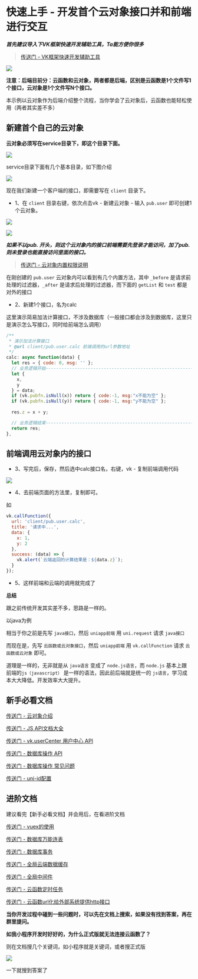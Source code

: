# 快速上手 - 开发首个云对象接口并和前端进行交互

___首先建议导入下VK框架快速开发辅助工具，Ta能方便你很多___

> [传送门 - VK框架快速开发辅助工具](https://ext.dcloud.net.cn/plugin?id=6663)

![](https://vkceyugu.cdn.bspapp.com/VKCEYUGU-cf0c5e69-620c-4f3c-84ab-f4619262939f/39e8a615-c43c-421f-b848-b241970638ea.png)

**注意：后端目前分：云函数和云对象，两者都是后端，区别是云函数是1个文件写1个接口，云对象是1个文件写N个接口。**

本示例以云对象作为后端介绍整个流程，当你学会了云对象后，云函数也能轻松使用（两者其实差不多）


## 新建首个自己的云对象

**云对象必须写在service目录下，即这个目录下面。**

![](https://vkceyugu.cdn.bspapp.com/VKCEYUGU-cf0c5e69-620c-4f3c-84ab-f4619262939f/e0135e14-8057-4ce8-9e51-7268aa237ce4.png)

service目录下面有几个基本目录，如下图介绍

![](https://vkceyugu.cdn.bspapp.com/VKCEYUGU-cf0c5e69-620c-4f3c-84ab-f4619262939f/862a6d33-d2b9-4bbb-ae2c-c82a13f27e9d.png)

现在我们新建一个客户端的接口，即需要写在 `client` 目录下。

* 1、在 `client` 目录右键，依次点击vk - 新建云对象 - 输入 `pub.user` 即可创建1个云对象。

![](https://vkceyugu.cdn.bspapp.com/VKCEYUGU-cf0c5e69-620c-4f3c-84ab-f4619262939f/dda3de07-9b70-405a-87c2-f0c48bd5798a.png)

![](https://vkceyugu.cdn.bspapp.com/VKCEYUGU-cf0c5e69-620c-4f3c-84ab-f4619262939f/3ce96cb2-d462-4fb6-8d88-b921e99b3371.png)

___如果不以pub. 开头，则这个云对象内的接口前端需要先登录才能访问，加了pub. 则未登录也能直接访问里面的接口。___

> [传送门 - 云对象内置权限说明](https://vkdoc.fsq.pub/client/uniCloud/cloudfunctions/cloudObject.html#%E5%86%85%E7%BD%AE%E6%9D%83%E9%99%90)

在刚创建的 `pub.user` 云对象内可以看到有几个内置方法，其中 `_before` 是请求前处理的过滤器，`_after` 是请求后处理的过滤器，而下面的 `getList` 和 `test` 都是对外的接口

* 2、新建1个接口，名为calc

这里演示简易加法计算接口，不涉及数据库（一般接口都会涉及到数据库，这里只是演示怎么写接口，同时给前端怎么调用）

```js
/**
 * 演示加法计算接口
 * @url client/pub.user.calc 前端调用的url参数地址
 */
calc: async function(data) {
  let res = { code: 0, msg: '' };
  // 业务逻辑开始-----------------------------------------------------------
  let {
    x,
    y
  } = data;
  if (vk.pubfn.isNull(x)) return { code:-1, msg:"x不能为空" };
  if (vk.pubfn.isNull(y)) return { code:-1, msg:"y不能为空" };
  
  res.z = x + y;

  // 业务逻辑结束-----------------------------------------------------------
  return res;
},
```

## 前端调用云对象内的接口

* 3、写完后，保存，然后选中calc接口名，右键，vk - 复制前端调用代码

![](https://vkceyugu.cdn.bspapp.com/VKCEYUGU-cf0c5e69-620c-4f3c-84ab-f4619262939f/5e1b9a53-7969-4059-a795-8d47fe66c65a.png)


* 4、去前端页面的方法里，复制即可。

如

```js
vk.callFunction({
  url: 'client/pub.user.calc',
  title: '请求中...',
  data: {
    x: 1,
    y: 2
  },
  success: (data) => {
    vk.alert(`云端返回的计算结果是：${data.z}`);
  }
});
```

* 5、这样前端和云端的调用就完成了


**总结**

跟之前传统开发其实差不多，思路是一样的。

以java为例

相当于你之前是先写 `java接口`，然后 `uniapp前端` 用 `uni.request` 请求 `java接口`

而现在是，先写 `云函数或云对象接口`，然后 `uniapp前端` 用 `vk.callFunction` 请求 `云函数或云对象` 即可。

道理是一样的，无非就是从 `java语言` 变成了 `node.js语言`，而 `node.js` 基本上跟前端的`js（javascript）` 是一样的语法，因此前后端就是统一的 `js语言`，学习成本大大降低。开发效率大大提升。

## 新手必看文档

[传送门 - 云对象介绍](https://vkdoc.fsq.pub/client/uniCloud/cloudfunctions/cloudObject.html)

[传送门 - JS API文档大全](https://vkdoc.fsq.pub/client/jsapi.html)

[传送门 - vk.userCenter 用户中心 API](https://vkdoc.fsq.pub/client/vk.userCenter.html)

[传送门 - 数据库操作 API](https://vkdoc.fsq.pub/client/uniCloud/db/api.html)

[传送门 - 数据库操作 常见问题](https://vkdoc.fsq.pub/client/uniCloud/db/question.html)

[传送门 - uni-id配置](https://vkdoc.fsq.pub/client/uniCloud/config/uni-id.html)

## 进阶文档

建议看完【新手必看文档】并会用后，在看进阶文档

[传送门 - vuex的使用](https://vkdoc.fsq.pub/client/pages/vuex.html)

[传送门 - 数据库万能连表](https://vkdoc.fsq.pub/client/uniCloud/db/selects.html)

[传送门 - 数据库事务](https://vkdoc.fsq.pub/client/uniCloud/db/transaction.html)

[传送门 - 全局云端数据缓存](https://vkdoc.fsq.pub/client/uniCloud/cache/cache.html)

[传送门 - 全局中间件](https://vkdoc.fsq.pub/client/uniCloud/cache/cache.html)

[传送门 - 云函数定时任务](https://vkdoc.fsq.pub/client/uniCloud/cloudfunctions/timer.html)

[传送门 - 云函数url化给外部系统提供http接口](https://vkdoc.fsq.pub/client/question/q2.html)

**当你开发过程中碰到一些问题时，可以先在文档上搜索，如果没有找到答案，再在群里提问。**

**如我小程序开发时好好的，为什么正式版就无法连接云函数了？**

则在文档搜几个关键词，如小程序就是关键词，或者搜正式版

![](https://vkceyugu.cdn.bspapp.com/VKCEYUGU-cf0c5e69-620c-4f3c-84ab-f4619262939f/100c4e98-f0e3-49ca-a61a-7ca66a40ca6f.png)

一下就搜到答案了

